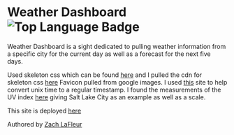 # Weather Dashboard ![Top Language Badge](https://img.shields.io/github/languages/top/MrCartree/weather-dashboard)

Weather Dashboard is a sight dedicated to pulling weather information from a specific city for the current day as well as a forecast for the next five days.

Used skeleton css which can be found [here](http://getskeleton.com/) and I pulled the cdn for skeleton css [here](https://cdnjs.com/libraries/skeleton)
Favicon pulled from google images.
I used [this](https://coderrocketfuel.com/article/convert-a-unix-timestamp-to-a-date-in-vanilla-javascript) site to help convert unix time to a regular timestamp.
I found the measurements of the UV index [here](https://www.theweathernetwork.com/us/forecasts/uv/utah/salt-lake-city) giving Salt Lake City as an example as well as a scale.

This site is deployed [here]()

Authored by [Zach LaFleur](https://github.com/MrCartree)